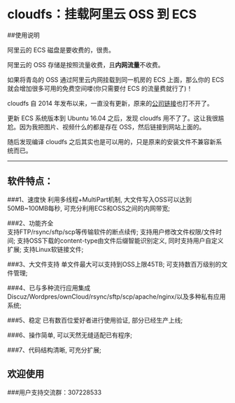 # cloudfs：挂载阿里云 OSS 到 ECS

##使用说明

阿里云的 ECS 磁盘是要收费的，很贵。

阿里云的 OSS 存储是按照流量收费，且**内网流量**不收费。

如果将青岛的 OSS 通过阿里云内网挂载到同一机房的 ECS 上面，那么你的 ECS 就会增加很多可用的免费空间喽(你只需要付 ECS 的流量费就行了)！

cloudfs 自 2014 年发布以来，一直没有更新，原来的[公司链接](http://www.cloudtalkers.com/)也打不开了。

更新 ECS 系统版本到 Ubuntu 16.04 之后，发现 cloudfs 用不了了。这让我很尴尬。因为我把图片、视频什么的都是存在 OSS，然后链接到网站上面的。

随后发现编译 cloudfs 之后其实也是可以用的，只是原来的安装文件不兼容新系统而已。

-----------

## 软件特点：
###1、速度快 
    利用多线程+MultiPart机制, 大文件写入OSS可以达到50MB~100MB每秒, 可充分利用ECS和OSS之间的内网带宽;

###2、功能齐全     
	支持FTP/rsync/sftp/scp等传输软件的断点续传;
    支持用户修改文件权限/文件时间;
	支持OSS下载的content-type由文件后缀智能识别定义, 同时支持用户自定义扩展;
	支持Linux软链接文件;
	
###3、大文件支持
    单文件最大可以支持到OSS上限45TB;
    可支持数百万级别的文件管理;	

###4、已与多种流行应用集成
    Discuz/Wordpres/ownCloud/rsync/sftp/scp/apache/nginx/以及多种私有应用系统;

###5、稳定	
    已有数百位爱好者进行使用验证, 部分已经生产上线;

###6、操作简单, 可以天然无缝适配已有程序;	
	
###7、代码结构清晰, 可充分扩展;	

## 欢迎使用

###用户支持交流群：307228533
